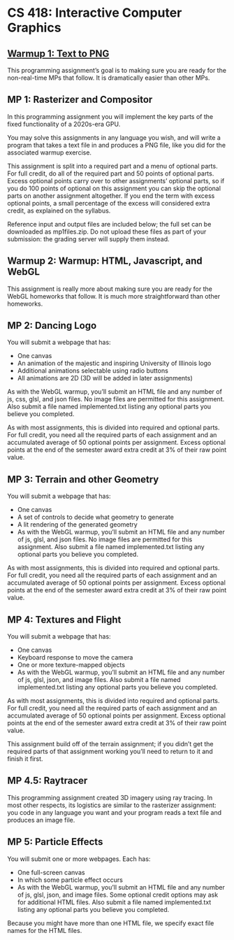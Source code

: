 # CS 418: Interactive Computer Graphics
 
## [Warmup 1: Text to PNG](/warmup-1)
This programming assignment’s goal is to making sure you are ready for the non-real-time MPs that follow. It is dramatically easier than other MPs.

## MP 1: Rasterizer and Compositor
In this programming assignment you will implement the key parts of the fixed functionality of a 2020s-era GPU.

You may solve this assignments in any language you wish, and will write a program that takes a text file in and produces a PNG file, like you did for the associated warmup exercise.

This assignment is split into a required part and a menu of optional parts. For full credit, do all of the required part and 50 points of optional parts. Excess optional points carry over to other assignments’ optional parts, so if you do 100 points of optional on this assignment you can skip the optional parts on another assignment altogether. If you end the term with excess optional points, a small percentage of the excess will considered extra credit, as explained on the syllabus.

Reference input and output files are included below; the full set can be downloaded as mp1files.zip. Do not upload these files as part of your submission: the grading server will supply them instead.

## Warmup 2: Warmup: HTML, Javascript, and WebGL
This assignment is really more about making sure you are ready for the WebGL homeworks that follow. It is much more straightforward than other homeworks.

## MP 2: Dancing Logo
You will submit a webpage that has:
- One canvas
- An animation of the majestic and inspiring University of Illinois logo
- Additional animations selectable using radio buttons
- All animations are 2D (3D will be added in later assignments)

As with the WebGL warmup, you’ll submit an HTML file and any number of js, css, glsl, and json files. No image files are permitted for this assignment. Also submit a file named implemented.txt listing any optional parts you believe you completed.

As with most assignments, this is divided into required and optional parts. For full credit, you need all the required parts of each assignment and an accumulated average of 50 optional points per assignment. Excess optional points at the end of the semester award extra credit at 3% of their raw point value.

## MP 3: Terrain and other Geometry
You will submit a webpage that has:
- One canvas
- A set of controls to decide what geometry to generate
- A lit rendering of the generated geometry
- As with the WebGL warmup, you’ll submit an HTML file and any number of js, glsl, and json files. No image files are permitted for this assignment. Also submit a file named implemented.txt listing any optional parts you believe you completed.

As with most assignments, this is divided into required and optional parts. For full credit, you need all the required parts of each assignment and an accumulated average of 50 optional points per assignment. Excess optional points at the end of the semester award extra credit at 3% of their raw point value.

## MP 4: Textures and Flight
You will submit a webpage that has:
- One canvas
- Keyboard response to move the camera
- One or more texture-mapped objects
- As with the WebGL warmup, you’ll submit an HTML file and any number of js, glsl, json, and image files. Also submit a file named implemented.txt listing any optional parts you believe you completed.

As with most assignments, this is divided into required and optional parts. For full credit, you need all the required parts of each assignment and an accumulated average of 50 optional points per assignment. Excess optional points at the end of the semester award extra credit at 3% of their raw point value.

This assignment build off of the terrain assignment; if you didn’t get the required parts of that assignment working you’ll need to return to it and finish it first.

## MP 4.5: Raytracer
This programming assignment created 3D imagery using ray tracing. In most other respects, its logistics are similar to the rasterizer assignment: you code in any language you want and your program reads a text file and produces an image file.

## MP 5: Particle Effects
You will submit one or more webpages. Each has:
- One full-screen canvas
- In which some particle effect occurs
- As with the WebGL warmup, you’ll submit an HTML file and any number of js, glsl, json, and image files. Some optional credit options may ask for additional HTML files. Also submit a file named implemented.txt listing any optional parts you believe you completed.

Because you might have more than one HTML file, we specify exact file names for the HTML files.
